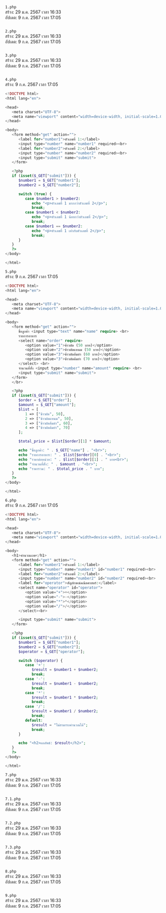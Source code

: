 `1.php`<br>
สร้าง: 29 ม.ค. 2567 เวลา 16:33<br>
อัปเดต: 9 ก.ค. 2567 เวลา 17:05<br>
```php

```
`2.php`<br>
สร้าง: 29 ม.ค. 2567 เวลา 16:33<br>
อัปเดต: 9 ก.ค. 2567 เวลา 17:05<br>
```php

```
`3.php`<br>
สร้าง: 29 ม.ค. 2567 เวลา 16:33<br>
อัปเดต: 9 ก.ค. 2567 เวลา 17:05<br>
```php

```
`4.php`<br>
สร้าง: 9 ก.ค. 2567 เวลา 17:05<br>
```php
<!DOCTYPE html>
<html lang="en">

<head>
   <meta charset="UTF-8">
   <meta name="viewport" content="width=device-width, initial-scale=1.0">
</head>

<body>
   <form method="get" action="">
      <label for="number1">ตัวเลขที่ 1:</label>
      <input type="number" name="number1" required><br>
      <label for="number2">ตัวเลขที่ 2:</label>
      <input type="number" name="number2" required><br>
      <input type="submit" name="submit">
   </form>

   <?php
   if (isset($_GET["submit"])) {
      $number1 = $_GET["number1"];
      $number2 = $_GET["number2"];

      switch (true) {
         case $number1 > $number2:
            echo "<p>ตัวเลขที่ 1 มากกว่าตัวเลขที่ 2</p>";
            break;
         case $number1 < $number2:
            echo "<p>ตัวเลขที่ 1 น้อยกว่าตัวเลขที่ 2</p>";
            break;
         case $number1 == $number2:
            echo "<p>ตัวเลขที่ 1 เท่ากับตัวเลขที่ 2</p>";
            break;
      }
   }
   ?>
</body>

</html>
```
`5.php`<br>
สร้าง: 9 ก.ค. 2567 เวลา 17:05<br>
```php
<!DOCTYPE html>
<html lang="en">

<head>
   <meta charset="UTF-8">
   <meta name="viewport" content="width=device-width, initial-scale=1.0">
</head>

<body>
   <form method="get" action="">
      ชื่อลูกค้า <input type="text" name="name" require> <br>
      รายการอาหาร
      <select name="order" require>
         <option value="1">ข้าวผัด (50 บาท)</option>
         <option value="2">ข้าวผัดแหนม (50 บาท)</option>
         <option value="3">ข้าวผัดส้มตำ (60 บาท)</option>
         <option value="3">ข้าวผัดต้มยำ (70 บาท)</option>
      </select> <br>
      จำนวนที่สั่ง <input type="number" name="amount" require> <br>
      <input type="submit" name="submit">
   </form>
   </br>

   <?php
   if (isset($_GET["submit"])) {
      $order = $_GET["order"];
      $amount = $_GET["amount"];
      $list = [
         1 => ["ข้าวผัด", 50],
         2 => ["ข้าวผัดแหนม", 50],
         3 => ["ข้าวผัดส้มตำ", 60],
         4 => ["ข้าวผัดต้มยำ", 70]
      ];

      $total_price = $list[$order][1] * $amount;

      echo "ชื่อลูกค้า: " . $_GET["name"] . "<br>";
      echo "รายการอาหาร: " . $list[$order][0] . "<br>";
      echo "ราคาต่อหน่วย: " . $list[$order][1] . " บาท<br>";
      echo "จำนวนที่สั่ง: " . $amount . "<br>";
      echo "ราคารวม: " . $total_price . " บาท";
   }
   ?>
</body>

</html>
```
`6.php`<br>
สร้าง: 9 ก.ค. 2567 เวลา 17:05<br>
```php
<!DOCTYPE html>
<html lang="en">

<head>
   <meta charset="UTF-8">
   <meta name="viewport" content="width=device-width, initial-scale=1.0">
</head>

<body>
   <h1>คำนวณเลข</h1>
   <form method="get" action="">
      <label for="number1">ตัวเลขที่ 1:</label>
      <input type="number" name="number1" id="number1" required><br>
      <label for="number2">ตัวเลขที่ 2:</label>
      <input type="number" name="number2" id="number2" required><br>
      <label for="operator">สัญลักษณ์คณิตศาสตร์:</label>
      <select name="operator" id="operator">
         <option value="+">+</option>
         <option value="-">-</option>
         <option value="*">*</option>
         <option value="/">/</option>
      </select><br>

      <input type="submit" name="submit">
   </form>

   <?php
   if (isset($_GET["submit"])) {
      $number1 = $_GET["number1"];
      $number2 = $_GET["number2"];
      $operator = $_GET["operator"];

      switch ($operator) {
         case '+':
            $result = $number1 + $number2;
            break;
         case '-':
            $result = $number1 - $number2;
            break;
         case '*':
            $result = $number1 * $number2;
            break;
         case '/':
            $result = $number1 / $number2;
            break;
         default:
            $result = "ไม่สามารถคำนวณได้";
            break;
      }

      echo "<h2>ผลลัพธ์: $result</h2>";
   }
   ?>
</body>

</html>
```
`7.php`<br>
สร้าง: 29 ม.ค. 2567 เวลา 16:33<br>
อัปเดต: 9 ก.ค. 2567 เวลา 17:05<br>
```php

```
`7.1.php`<br>
สร้าง: 29 ม.ค. 2567 เวลา 16:33<br>
อัปเดต: 9 ก.ค. 2567 เวลา 17:05<br>
```php

```
`7.2.php`<br>
สร้าง: 29 ม.ค. 2567 เวลา 16:33<br>
อัปเดต: 9 ก.ค. 2567 เวลา 17:05<br>
```php

```
`7.3.php`<br>
สร้าง: 29 ม.ค. 2567 เวลา 16:33<br>
อัปเดต: 9 ก.ค. 2567 เวลา 17:05<br>
```php

```
`8.php`<br>
สร้าง: 29 ม.ค. 2567 เวลา 16:33<br>
อัปเดต: 9 ก.ค. 2567 เวลา 17:05<br>
```php

```
`9.php`<br>
สร้าง: 29 ม.ค. 2567 เวลา 16:33<br>
อัปเดต: 9 ก.ค. 2567 เวลา 17:05<br>
```php

```
